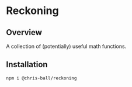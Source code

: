 # Reckoning

## Overview
A collection of (potentially) useful math functions.

## Installation

```console
npm i @chris-ball/reckoning
```
